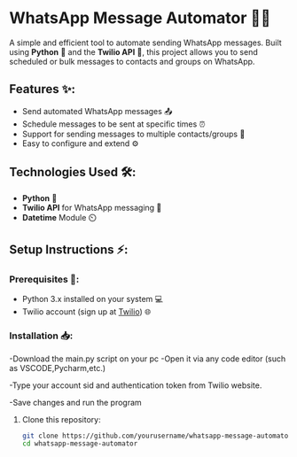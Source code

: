 # WhatsApp Message Automator 🤖📱

A simple and efficient tool to automate sending WhatsApp messages. Built using **Python** 🐍 and the **Twilio API** 📡, this project allows you to send scheduled or bulk messages to contacts and groups on WhatsApp.

## Features ✨:
- Send automated WhatsApp messages 📤
- Schedule messages to be sent at specific times ⏰
- Support for sending messages to multiple contacts/groups 👥
- Easy to configure and extend ⚙️

## Technologies Used 🛠️:
- **Python** 🐍
- **Twilio API** for WhatsApp messaging 📲
- **Datetime** Module ⏲️
## Setup Instructions ⚡:

### Prerequisites 🔑:
- Python 3.x installed on your system 💻
- Twilio account (sign up at [Twilio](https://www.twilio.com/)) 🌐

### Installation 📥:
-Download the main.py script on your pc
-Open it via any code editor (such as VSCODE,Pycharm,etc.)

-Type your account sid and authentication token from Twilio website.

-Save changes and run the program


1. Clone this repository:
   ```bash
   git clone https://github.com/yourusername/whatsapp-message-automator.git
   cd whatsapp-message-automator
